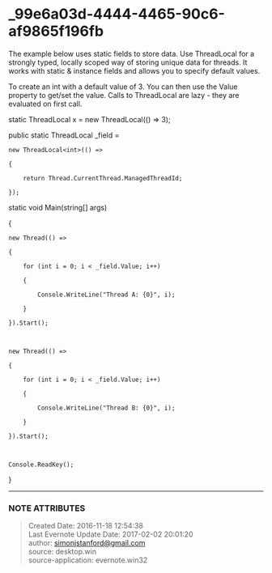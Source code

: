 # _99e6a03d-4444-4465-90c6-af9865f196fb

The example below uses static fields to store data. Use ThreadLocal<T> for a
strongly typed, locally scoped way of storing unique data for threads. It
works with static & instance fields and allows you to specify default values.

  

To create an int with a default value of 3. You can then use the Value
property to get/set the value. Calls to ThreadLocal are lazy - they are
evaluated on first call.

  

static ThreadLocal<int> x = new ThreadLocal<int>(() => 3);

  

  

public static ThreadLocal<int> _field =

    new ThreadLocal<int>(() =>

    {

        return Thread.CurrentThread.ManagedThreadId;

    });

  

static void Main(string[] args)

{

    new Thread(() =>

    {

        for (int i = 0; i < _field.Value; i++)

        {

            Console.WriteLine("Thread A: {0}", i);

        }

    }).Start();

  

    new Thread(() =>

    {

        for (int i = 0; i < _field.Value; i++)

        {

            Console.WriteLine("Thread B: {0}", i);

        }

    }).Start();

  

    Console.ReadKey();

}

  


---
### NOTE ATTRIBUTES
>Created Date: 2016-11-18 12:54:38  
>Last Evernote Update Date: 2017-02-02 20:01:20  
>author: simonjstanford@gmail.com  
>source: desktop.win  
>source-application: evernote.win32  
